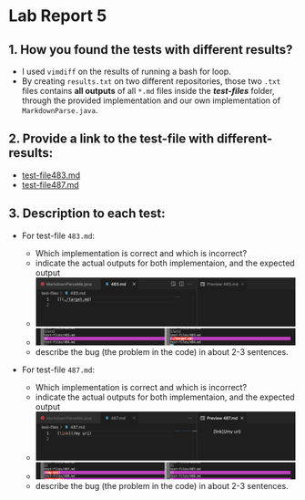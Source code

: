 # Lab Report 5

## 1. How you found the tests with different results?
* I used `vimdiff` on the results of running a bash for loop.
* By creating `results.txt` on two different repositories, those two `.txt` files contains **all outputs** of all `*.md` files inside the **_test-files_** folder, through the provided implementation and our own implementation of `MarkdownParse.java`. 

## 2. Provide a link to the test-file with different-results:
* [test-file483.md](https://github.com/nidhidhamnani/markdown-parser/blob/main/test-files/483.md?plain=1)
* [test-file487.md](https://github.com/nidhidhamnani/markdown-parser/blob/main/test-files/487.md?plain=1)

## 3. Description to each test:
* For test-file `483.md`:
  * Which implementation is correct and which is incorrect? 
  * indicate the actual outputs for both implementaion, and the expected output 
   * ![](Lab%20Report%205/Expected-test-file483.png)
   * ![](Lab%20Report%205/actual-output483.png)
  * describe the bug (the problem in the code) in about 2-3 sentences. 

* For test-file `487.md`:
  * Which implementation is correct and which is incorrect? 
  * indicate the actual outputs for both implementaion, and the expected output 
   * ![](Lab%20Report%205/Expected-test-file487.png)
   * ![](Lab%20Report%205/actual-output487.png)
  * describe the bug (the problem in the code) in about 2-3 sentences. 
